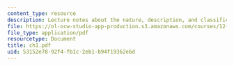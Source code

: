 ```yaml
---
content_type: resource
description: Lecture notes about the nature, description, and classification of sediments.
file: https://ol-ocw-studio-app-production.s3.amazonaws.com/courses/12-110-sedimentary-geology-spring-2007/53152e7892f4fb1c2eb1b94f19362e6d_ch1.pdf
file_type: application/pdf
resourcetype: Document
title: ch1.pdf
uid: 53152e78-92f4-fb1c-2eb1-b94f19362e6d
---
```

